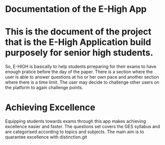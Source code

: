 # Documentation of the E-High App

# This is the document of the project that is the E-High Application build purposely for senior high students.
So, E-HIGH is basically to help students prreparing for their exams to have enough pratice before the day of the paper. There is a section where the user is able to answer questions at his or her own pace and another section where there is a time limit. The user may decide to challenge other users on the platform to again challenge points. 


# Achieving Excellence
Equipping students towards exams through this app makes achieving excellence easier and faster. The questions set covers the GES syllabus and are categorised according to topics and subjects. The main aim is to quarantee excellence with distinction.git 